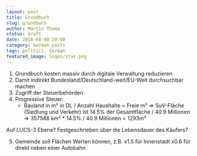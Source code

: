```yaml
---
layout: post
title: Grundbuch
slug: grundbuch
author: Martin Thoma
status: draft
date: 2018-08-08 20:00
category: German posts
tags: politics, German
featured_image: logos/star.png
---
```


1. Grundbuch kosten massiv durch digitale Verwaltung reduzieren
2. Damit indirekt Bundesland/Deutschland-weit/EU-Weit durchsuchbar machen
3. Zugriff der Steuerbehörden
4. Progressive Steuer:
    * Bauland in m² in DL / Anzahl Haushalte = Freie m²
    => SuV-Fläche (Siedlung und Verkehr) ist 14.5% der Gesamtfläche / 40.9 Millionen
    => 357588 km² * 14.5% / 40.9 Millionen
     = 1293m²

Auf LUCS-3 Ebene?
Festgeschrieben über die Lebensdauer des Käufers?


5. Gemeinde soll Flächen Werten können, z.B.
    x1.5 für Innenstadt
    x0.6 für direkt neben einer Autobahn

